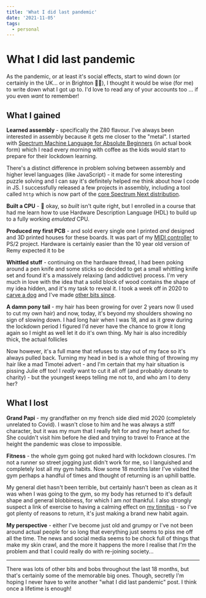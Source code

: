 ```yaml
---
title: 'What I did last pandemic'
date: '2021-11-05'
tags:
  - personal
---
```


# What I did last pandemic

As the pandemic, or at least it's social effects, start to wind down (or certainly in the UK… or in Brighton 🤷‍♀), I thought it would be wise (for me) to write down what I got up to. I'd love to read any of your accounts too … if you even _want_ to remember!

<!--more-->

## What I gained

**Learned assembly** - specifically the Z80 flavour. I've always been interested in assembly because it gets me closer to the "metal". I started with [Spectrum Machine Language for Absolute Beginners](https://www.goodreads.com/book/show/53815008-spectrum-machine-language-for-the-absolute-beginner) (in actual book form) which I read every morning with coffee as the kids would start to prepare for their lockdown learning.

There's a distinct difference in problem solving between assembly and higher level languages (like JavaScript) - it made for some interesting puzzle solving and I can say it's definitely helped me think about how I code in JS. I successfully released a few projects in assembly, including a tool called `http` which is now part of the [core Spectrum Next distribution](https://gitlab.com/thesmog358/tbblue/-/blob/master/docs/dotcommands/http.md).

**Built a CPU** - 🤔 okay, so _built_ isn't quite right, but I enrolled in a course that had me learn how to use Hardware Description Language (HDL) to build up to a fully working _emulated_ CPU.

**Produced my first PCB** - and sold every single one I printed _and_ designed and 3D printed houses for these boards. It was part of my [MIDI controller](/2021/10/31/midi-controller-to-ps2-part-2) to PS/2 project. Hardware is certainly easier than the 10 year old version of Remy expected it to be

**Whittled stuff** - continuing on the hardware thread, I had been poking around a pen knife and some sticks so decided to get a small whittling knife set and found it's a massively relaxing (and addictive) process. I'm very much in love with the idea that a solid block of wood contains the shape of my idea hidden, and it's my task to reveal it. I took a week off in 2020 to [carve a dog](/2020/11/15/when-i-took-a-break-from-work) and I've made [other bits since](https://www.flickr.com/photos/remysharp/collections/72157720113098136/).

**A damn pony tail** - my hair has been growing for over 2 years now (I used to cut my own hair) and now, today, it's beyond my shoulders showing no sign of slowing down. I had long hair when I was 18, and as it grew during the lockdown period I figured I'd never have the chance to grow it long again so I might as well let it do it's own thing. My hair is also incredibly thick, the actual follicles

Now however, it's a full mane that refuses to stay out of my face so it's always pulled back. Turning my head in bed is a whole thing of throwing my hair like a mad Timotei advert - and I'm certain that my hair situation is pissing Julie off too! I _really_ want to cut it all off (and probably donate to charity) - but the youngest keeps telling me not to, and who am I to deny her?

## What I lost

**Grand Papi** - my grandfather on my french side died mid 2020 (completely unrelated to Covid). I wasn't close to him and he was always a stiff character, but it was my mum that I really felt for and my heart ached for. She couldn't visit him before he died and trying to travel to France at the height the pandemic was close to impossible.

**Fitness** - the whole gym going got nuked hard with lockdown closures. I'm not a runner so street jogging just didn't work for me, so I languished and completely lost all my gym habits. Now some 18 months later I've visited the gym perhaps a handful of times and thought of returning is an uphill battle.

My general diet hasn't been terrible, but certainly hasn't been as clean as it was when I was going to the gym, so my body has returned to it's default shape and general blobbiness, for which I am *not* thankful. I also strongly suspect a link of exercise to having a calming effect on [my tinnitus](/2021/09/17/me-and-tinnitus-entry-4) - so I've got plenty of reasons to return, it's just making a brand new habit again.

**My perspective** - either I've become just old and grumpy or I've not been around actual people for so long that everything just seems to piss me off all the time. The news and social media seems to be chock full of things that make my skin crawl, and the more it happens the more I realise that _I'm_ the problem and that I could really do with re-joining society...

---

There was lots of other bits and bobs throughout the last 18 months, but that's certainly some of the memorable big ones. Though, secretly I'm hoping I never have to write another "what I did last pandemic" post. I think once a lifetime is enough!
